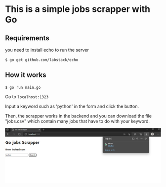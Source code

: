 # This is a simple jobs scrapper with Go

## Requirements

you need to install echo to run the server

`$ go get github.com/labstack/echo`



## How it works

`$ go run main.go`

Go to `localhost:1323`

Input a keyword such as 'python' in the form and click the button.

Then, the scrapper works in the backend and you can download the file "jobs.csv" which contain many jobs that have to do with your keyword.

![image-20220214225643977](README.assets/image-20220214225643977.png)